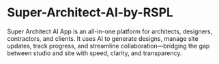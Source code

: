 # Super-Architect-AI-by-RSPL
Super Architect AI App is an all-in-one platform for architects, designers, contractors, and clients. It uses AI to generate designs, manage site updates, track progress, and streamline collaboration—bridging the gap between studio and site with speed, clarity, and transparency.
